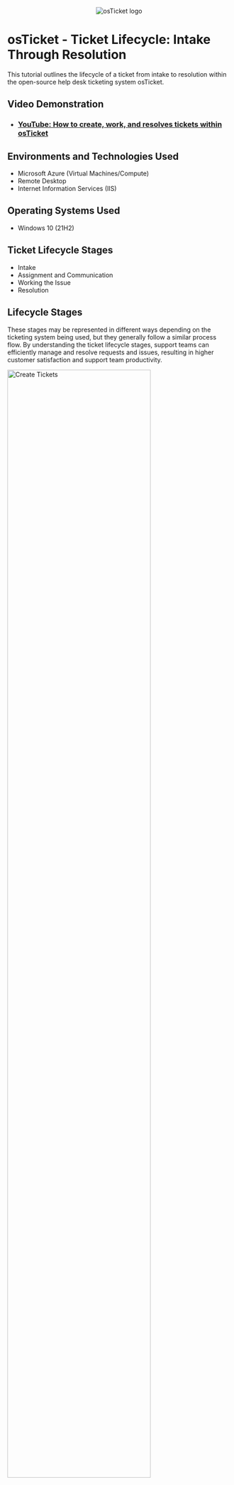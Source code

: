 <p align="center">
<img src="https://i.imgur.com/Clzj7Xs.png" alt="osTicket logo"/>
</p>

<h1>osTicket - Ticket Lifecycle: Intake Through Resolution</h1>
This tutorial outlines the lifecycle of a ticket from intake to resolution within the open-source help desk ticketing system osTicket.<br />


<h2>Video Demonstration</h2>

- ### [YouTube: How to create, work, and resolves tickets within osTicket](https://www.youtube.com)

<h2>Environments and Technologies Used</h2>

- Microsoft Azure (Virtual Machines/Compute)
- Remote Desktop
- Internet Information Services (IIS)

<h2>Operating Systems Used </h2>

- Windows 10</b> (21H2)

<h2>Ticket Lifecycle Stages</h2>

- Intake
- Assignment and Communication
- Working the Issue
- Resolution

<h2>Lifecycle Stages</h2>
These stages may be represented in different ways depending on the ticketing system being used, but they generally follow a similar process flow. By understanding the ticket lifecycle stages, support teams can efficiently manage and resolve requests and issues, resulting in higher customer satisfaction and support team productivity.
<p>
<img src="https://docs.osticket.com/en/latest/_images/ttentry_tickfromtick1.png" height="80%" width="80%" alt="Create Tickets"/>
</p>
<p>
Intake - The ticket is created when a user submits a request or issue to the support team.
Assignment - The ticket is assigned to a specific agent or group of agents responsible for handling the request.
</p>
<br />

<p>
<img src="https://docs.osticket.com/en/latest/_images/admin_manage_lists_customLists.png" height="80%" width="80%" alt="Work in Progress"/>
</p>
<p>
  <ul>Working the Issue in progress</ul> - The assigned agent begins working on the ticket by gathering information, troubleshooting, and communicating with the requester.Pending: If the ticket requires further information or clarification, it may be placed in a pending status until the requester provides the necessary details.
On-hold: If the ticket cannot be resolved immediately or requires action from an external party, it may be placed on hold until the issue can be resolved.
Escalation - If the ticket is not resolved within a certain timeframe or requires further attention, it may be escalated to a higher level of support or management.
</p>
<br />

<p>
<img src="https://docs.osticket.com/en/latest/_images/referral_managing.png" height="80%" width="80%" alt="Disk Sanitization Steps"/>
</p>
<p>
<ul>Resolution</ul> - The ticket is resolved when the issue or request has been resolved to the satisfaction of the requester.
Closure - The ticket is closed once it has been resolved and the requester has confirmed that the issue or request has been resolved to their satisfaction.
<p>
<img src="https://docs.osticket.com/en/latest/_images/admin_agents_agents.png" height="80%" width="80%" alt="Disk Sanitization Steps"/>
</p>
Follow-up - In some cases, the support team may follow up with the requester after the ticket has been closed to ensure that the issue or request has not resurfaced.
</p>
<br />
